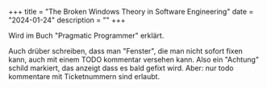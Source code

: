 +++
title = "The Broken Windows Theory in Software Engineering"
date = "2024-01-24"
description = ""
+++

Wird im Buch "Pragmatic Programmer" erklärt. 

Auch drüber schreiben, dass man "Fenster", die man nicht sofort fixen kann, auch mit einem TODO kommentar versehen kann. Also ein "Achtung" schild markiert, das anzeigt dass es bald gefixt wird. Aber: nur todo kommentare mit Ticketnummern sind erlaubt.  
